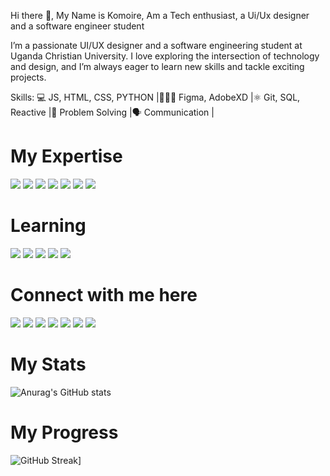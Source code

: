 Hi there 👋, My Name is Komoire, Am a Tech enthusiast, a Ui/Ux designer and a software engineer student

I’m a passionate UI/UX designer and a software engineering student at Uganda Christian University. I love exploring the intersection of technology and design, and I’m always eager to learn new skills and tackle exciting projects.

Skills: 
💻 JS, HTML, CSS, PYTHON |👨🏾‍💻 Figma, AdobeXD |⚛️ Git, SQL, Reactive |🧠 Problem Solving |🗣️ Communication |

# My Expertise 

<img src='https://img.shields.io/badge/Python-FFD43B?style=for-the-badge&logo=python&logoColor=blue'> <img src='https://img.shields.io/badge/HTML5-E34F26?style=for-the-badge&logo=html5&logoColor=white'> <img src='https://img.shields.io/badge/JavaScript-323330?style=for-the-badge&logo=javascript&logoColor=F7DF1E'> <img src='https://img.shields.io/badge/React_Native-20232A?style=for-the-badge&logo=react&logoColor=61DAFB'> <img src='https://img.shields.io/badge/React-20232A?style=for-the-badge&logo=react&logoColor=61DAFB'> <img src=' https://img.shields.io/badge/Kotlin-B125EA?style=for-the-badge&logo=kotlin&logoColor=white'> [<img src='https://img.shields.io/badge/Canva-%2300C4CC.svg?&style=for-the-badge&logo=Canva&logoColor=white'>](https://www.canva.com/komoireashiraf)

 
# Learning 
<img src='https://img.shields.io/badge/CISCO-1BA0D7?style=for-the-badge&logo=cisco&logoColor=white'> <img src='https://img.shields.io/badge/Codecademy-FFF0E5?style=for-the-badge&logo=codecademy&logoColor=303347'> <img src='https://img.shields.io/badge/coding%20ninjas-DD6620?style=for-the-badge&logo=codingninjas&logoColor=white'> <img src='https://img.shields.io/badge/Coursera-0056D2?style=for-the-badge&logo=Coursera&logoColor=white'> <img src='https://img.shields.io/badge/Exercism-009CAB?style=for-the-badge&logo=exercism&logoColor=white'>

# Connect with me here 
[<img src='https://img.shields.io/badge/GitHub-100000?style=for-the-badge&logo=github&logoColor=white'>](https://github.com/komoire)
[<img src='https://img.shields.io/badge/Twitter-1DA1F2?style=for-the-badge&logo=twitter&logoColor=white'>](https://twitter.com/komoireashiraf)
[<img src='https://img.shields.io/badge/X-000000?style=for-the-badge&logo=x&logoColor=white'>](https://x.com/komoireashiraf)
[<img src='https://img.shields.io/badge/LinkedIn-0077B5?style=for-the-badge&logo=linkedin&logoColor=white'>](https://www.linkedin.com/in/komoireashiraf)
[<img src='https://img.shields.io/badge/Behance-0054F7?style=for-the-badge&logo=behance&logoColor=white'>](https://www.behance.net/komoireashiraf)
[<img src='https://img.shields.io/badge/Slack-4A154B?style=for-the-badge&logo=slack&logoColor=white'>](https://join.slack.com/t/webandmobilea-ib61691/shared_invite/zt-2sbmd20qs-yy_SmBdVmVcmSMb1h8fTUg) [<img src='https://img.shields.io/badge/Snapchat-FFFC00?style=for-the-badge&logo=snapchat&logoColor=white'>](https://snapchat.com/t/2kRQCf2E)

# My Stats 
![Anurag's GitHub stats](https://github-readme-stats.vercel.app/api?username=KomoireAshiraf&show_icons=true&theme=radical) 

# My Progress
![GitHub Streak](https://streak-stats.demolab.com?user=KomoireAshiraf&theme=radical)]


